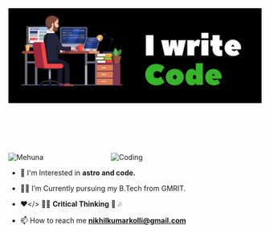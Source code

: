 <div align="center">
 <img src ="./banner.jpg" />
</div>

<br><br>
<br><br>

<img align="right" alt="Coding" width="300" src="./giff.gif" >

<p align="left"> <img src="https://komarev.com/ghpvc/?username=kollinikhilkumar&label=Profile%20views&color=0e75b6&style=flat" alt="Mehuna" /> </p>

- 🔭 I'm Interested in **astro and code.**

- 😶‍🌫️ I’m Currently pursuing my B.Tech from GMRIT.

- ❤️</> 🧑‍💻 **Critical Thinking** 🧠 🎶

- 📫 How to reach me **nikhilkumarkolli@gmail.com**

